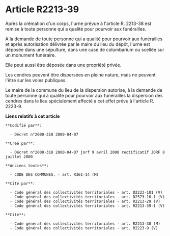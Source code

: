 # Article R2213-39

Après la crémation d'un corps, l'urne prévue à l'article R. 2213-38 est remise à toute personne qui a qualité pour pourvoir
aux funérailles.

A la demande de toute personne qui a qualité pour pourvoir aux funérailles et après autorisation délivrée par le maire du
lieu du dépôt, l'urne est déposée dans une sépulture, dans une case de columbarium ou scellée sur un monument funéraire.

Elle peut aussi être déposée dans une propriété privée.

Les cendres peuvent être dispersées en pleine nature, mais ne peuvent l'être sur les voies publiques.

Le maire de la commune du lieu de la dispersion autorise, à la demande de toute personne qui a qualité pour pourvoir aux
funérailles la dispersion des cendres dans le lieu spécialement affecté à cet effet prévu à l'article R. 2223-9.

**Liens relatifs à cet article**

	**Codifié par**:

	  - Décret n°2000-318 2000-04-07

	**Créé par**:

	  - Décret n°2000-318 2000-04-07 jorf 9 avril 2000 rectificatif JORF 8 juillet 2000

	**Anciens textes**:

	  - CODE DES COMMUNES. - art. R361-14 (M)

	**Cité par**:

	  - Code général des collectivités territoriales - art. D2223-101 (V)
	  - Code général des collectivités territoriales - art. D2573-16-1 (V)
	  - Code général des collectivités territoriales - art. R2213-29 (V)
	  - Code général des collectivités territoriales - art. R2213-39-1 (V)

	**Cite**:

	  - Code général des collectivités territoriales - art. R2213-38 (M)
	  - Code général des collectivités territoriales - art. R2223-9 (V)
